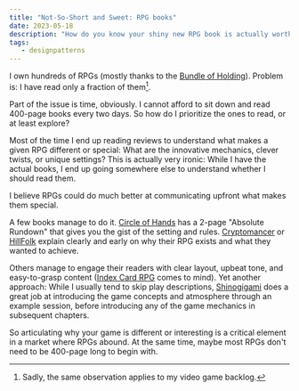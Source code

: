 ```yaml
---
title: "Not-So-Short and Sweet: RPG books" 
date: 2023-05-18
description: "How do you know your shiny new RPG book is actually worth reading?"
tags:
   - designpatterns
---
```


I own hundreds of RPGs (mostly thanks to the [Bundle of Holding](https://bundleofholding.com/)). Problem is: I have read only a fraction of them[^1].

Part of the issue is time, obviously. I cannot afford to sit down and read 400-page books every two days. So how do I prioritize the ones to read, or at least explore? 

Most of the time I end up reading reviews to understand what makes a given RPG different or special: What are the innovative mechanics, clever twists, or unique settings?
This is actually very ironic: While I have the actual books, I end up going somewhere else to understand whether I should read them.

I believe RPGs could do much better at communicating upfront what makes them special. 

A few books manage to do it. [Circle of Hands](https://www.nobleknight.com/P/2147573170/Circle-of-Hands) has a 2-page "Absolute Rundown" that gives you the gist of the setting and rules. [Cryptomancer](https://www.landofnop.com/) or [HillFolk](https://pelgranepress.com/hillfolk/) explain clearly and early on why their RPG exists and what they wanted to achieve. 

Others manage to engage their readers with clear layout, upbeat tone, and easy-to-grasp content ([Index Card RPG](https://forums.runehammer.online/c/icrpg) comes to mind). Yet another approach: While I usually tend to skip play descriptions, [Shinogigami](https://shinobigami.com/) does a great job at introducing the game concepts and atmosphere through an example session, before introducing any of the game mechanics in subsequent chapters.

So articulating why your game is different or interesting is a critical element in a market where RPGs abound. At the same time, maybe most RPGs don't need to be 400-page long to begin with.


[^1]: Sadly, the same observation applies to my video game backlog.
